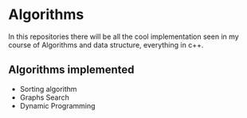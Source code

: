 # Algorithms

In this repositories there will be all the cool implementation seen in my course of Algorithms and data structure, everything in c++.

## Algorithms implemented
- Sorting algorithm
- Graphs Search
- Dynamic Programming
